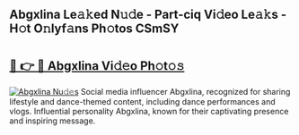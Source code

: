 ## Abgxlina Le𝚊𝚔ed N𝚞𝚍e - Part-ciq Vi𝚍eo Le𝚊𝚔s - H𝚘t O𝚗lyf𝚊ns Ph𝚘tos CSmSY

# <h2><a href="http://hfaezq.feru.top/?c=Abgxlina">🔗 👉 🔴 Abgxlina Vi𝚍𝚎o Ph𝚘t𝚘𝚜</a></h2>

[![Abgxlina Nu𝚍𝚎s](https://i.imgur.com/0TWrTi3.gif)](http://hfaezq.feru.top/?c=Abgxlina)
Social media influencer Abgxlina, recognized for sharing lifestyle and dance-themed content, including dance performances and vlogs. Influential personality Abgxlina, known for their captivating presence and inspiring message. 
